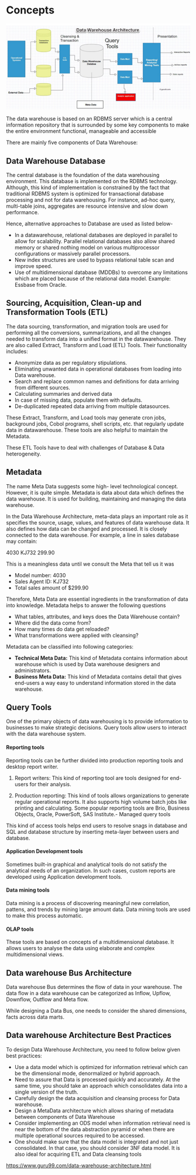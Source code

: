 # Concepts

![image](../../media/Data-Warehousing_Concepts-image1.jpg)

The data warehouse is based on an RDBMS server which is a central information repository that is surrounded by some key components to make the entire environment functional, manageable and accessible

There are mainly five components of Data Warehouse:

## Data Warehouse Database

The central database is the foundation of the data warehousing environment. This database is implemented on the RDBMS technology. Although, this kind of implementation is constrained by the fact that traditional RDBMS system is optimized for transactional database processing and not for data warehousing. For instance, ad-hoc query, multi-table joins, aggregates are resource intensive and slow down performance.

Hence, alternative approaches to Database are used as listed below-

- In a datawarehouse, relational databases are deployed in parallel to allow for scalability. Parallel relational databases also allow shared memory or shared nothing model on various multiprocessor configurations or massively parallel processors.
- New index structures are used to bypass relational table scan and improve speed.
- Use of multidimensional database (MDDBs) to overcome any limitations which are placed because of the relational data model. Example: Essbase from Oracle.

## Sourcing, Acquisition, Clean-up and Transformation Tools (ETL)

The data sourcing, transformation, and migration tools are used for performing all the conversions, summarizations, and all the changes needed to transform data into a unified format in the datawarehouse. They are also called Extract, Transform and Load (ETL) Tools.
Their functionality includes:

- Anonymize data as per regulatory stipulations.
- Eliminating unwanted data in operational databases from loading into Data warehouse.
- Search and replace common names and definitions for data arriving from different sources.
- Calculating summaries and derived data
- In case of missing data, populate them with defaults.
- De-duplicated repeated data arriving from multiple datasources.

These Extract, Transform, and Load tools may generate cron jobs, background jobs, Cobol programs, shell scripts, etc. that regularly update data in datawarehouse. These tools are also helpful to maintain the Metadata.

These ETL Tools have to deal with challenges of Database & Data heterogeneity.

## Metadata

The name Meta Data suggests some high- level technological concept. However, it is quite simple. Metadata is data about data which defines the data warehouse. It is used for building, maintaining and managing the data warehouse.

In the Data Warehouse Architecture, meta-data plays an important role as it specifies the source, usage, values, and features of data warehouse data. It also defines how data can be changed and processed. It is closely connected to the data warehouse.
For example, a line in sales database may contain:

4030 KJ732 299.90

This is a meaningless data until we consult the Meta that tell us it was

- Model number: 4030
- Sales Agent ID: KJ732
- Total sales amount of $299.90

Therefore, Meta Data are essential ingredients in the transformation of data into knowledge.
Metadata helps to answer the following questions

- What tables, attributes, and keys does the Data Warehouse contain?
- Where did the data come from?
- How many times do data get reloaded?
- What transformations were applied with cleansing?

Metadata can be classified into following categories:

- **Technical Meta Data:** This kind of Metadata contains information about warehouse which is used by Data warehouse designers and administrators.
- **Business Meta Data:** This kind of Metadata contains detail that gives end-users a way easy to understand information stored in the data warehouse.

## Query Tools

One of the primary objects of data warehousing is to provide information to businesses to make strategic decisions. Query tools allow users to interact with the data warehouse system.

#### Reporting tools

Reporting tools can be further divided into production reporting tools and desktop report writer.

1. Report writers: This kind of reporting tool are tools designed for end-users for their analysis.

2. Production reporting: This kind of tools allows organizations to generate regular operational reports. It also supports high volume batch jobs like printing and calculating. Some popular reporting tools are Brio, Business Objects, Oracle, PowerSoft, SAS Institute.- Managed query tools

This kind of access tools helps end users to resolve snags in database and SQL and database structure by inserting meta-layer between users and database.

#### Application Development tools

Sometimes built-in graphical and analytical tools do not satisfy the analytical needs of an organization. In such cases, custom reports are developed using Application development tools.

#### Data mining tools

Data mining is a process of discovering meaningful new correlation, pattens, and trends by mining large amount data. Data mining tools are used to make this process automatic.

#### OLAP tools

These tools are based on concepts of a multidimensional database. It allows users to analyse the data using elaborate and complex multidimensional views.

## Data warehouse Bus Architecture

Data warehouse Bus determines the flow of data in your warehouse. The data flow in a data warehouse can be categorized as Inflow, Upflow, Downflow, Outflow and Meta flow.

While designing a Data Bus, one needs to consider the shared dimensions, facts across data marts.

## Data warehouse Architecture Best Practices

To design Data Warehouse Architecture, you need to follow below given best practices:

- Use a data model which is optimized for information retrieval which can be the dimensional mode, denormalized or hybrid approach.
- Need to assure that Data is processed quickly and accurately. At the same time, you should take an approach which consolidates data into a single version of the truth.
- Carefully design the data acquisition and cleansing process for Data warehouse.
- Design a MetaData architecture which allows sharing of metadata between components of Data Warehouse
- Consider implementing an ODS model when information retrieval need is near the bottom of the data abstraction pyramid or when there are multiple operational sources required to be accessed.
- One should make sure that the data model is integrated and not just consolidated. In that case, you should consider 3NF data model. It is also ideal for acquiring ETL and Data cleansing tools

<https://www.guru99.com/data-warehouse-architecture.html>
